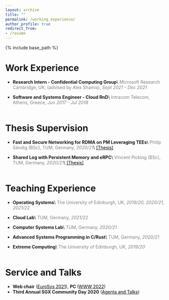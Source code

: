 ```yaml
---
layout: archive
title: ""
permalink: /working_experience/
author_profile: true
redirect_from:
- /resume
---
```


{% include base_path %}


Work Experience
======
- <strong>Research Intern - Confidential Computing Group</strong>\\
    <span style="color:gray">Microsoft Research Cambridge, UK, (advised by Alex Shamis), *Sept 2021 - Dec 2021*</span>

- <strong>Software and Systems Engineer - Cloud RnD</strong>\\
    <span style="color:gray">Intracom Telecom, Athens, Greece, *Jun 2017 - Jul 2018*</span>
<br/><br/>



Thesis Supervision
======
- <strong>Fast and Secure Networking for RDMA on PM Leveraging TEEs</strong>\\
    <span style="color:gray">Philip Sändig (BSc), TUM, Germany, *2020/21*</span>\\
    [<span style="color:black">[Thesis]</span>](https://dse.in.tum.de/wp-content/uploads/2022/01/BT_SaendigPhilip.pdf)

- <strong>Shared Log with Persistent Memory and eRPC</strong>\\
    <span style="color:gray">Vincent Picking (BSc), TUM, Germany, *2020/21*</span>\\
    [<span style="color:black">[Thesis]</span>](https://dse.in.tum.de/wp-content/uploads/2022/01/BA_Vincent-Picking.pdf)
<br/><br/>


Teaching Experience
======
- <strong>Operating Systems</strong>\\
    <span style="color:gray">The University of Edinburgh, UK, *2019/20, 2020/21, 2021/22*</span>

- <strong>Cloud Lab</strong>\\
    <span style="color:gray">TUM, Germany, *2021/22*</span>

- <strong>Computer Systems Lab</strong>\\
    <span style="color:gray">TUM, Germany, *2020/21*</span>

- <strong>Advanced Systems Programming in C/Rust</strong>\\
    <span style="color:gray">TUM, Germany, *2020/21*</span>

- <strong>Extreme Computing</strong>\\
    <span style="color:gray">The University of Edinburgh, UK, *2019/20*</span>
<br/><br/>

Service and Talks
======
- <strong>Web chair</strong> ([<span style="color:black">EuroSys 2021</span>](https://2021.eurosys.org/)), <strong>PC       </strong> ([<span style="color:black">WWW 2022</span>](https://www2022.thewebconf.org/))
- <strong>Third Annual SGX Community Day 2020</strong> ([<span style="color:black">Agenta and Talks</span>](https://community.intel.com/t5/Blogs/Tech-Innovation/Data-Center/Third-SGX-Community-Day/post/1393177#.YquzBaYuyqI.linkedin))
<br/><br/>

